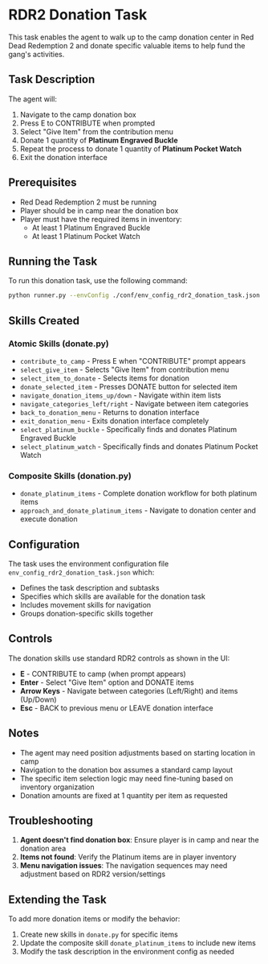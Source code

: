 # RDR2 Donation Task

This task enables the agent to walk up to the camp donation center in Red Dead Redemption 2 and donate specific valuable items to help fund the gang's activities.

## Task Description

The agent will:
1. Navigate to the camp donation box
2. Press E to CONTRIBUTE when prompted
3. Select "Give Item" from the contribution menu
4. Donate 1 quantity of **Platinum Engraved Buckle**
5. Repeat the process to donate 1 quantity of **Platinum Pocket Watch**
6. Exit the donation interface

## Prerequisites

- Red Dead Redemption 2 must be running
- Player should be in camp near the donation box
- Player must have the required items in inventory:
  - At least 1 Platinum Engraved Buckle
  - At least 1 Platinum Pocket Watch

## Running the Task

To run this donation task, use the following command:

```bash
python runner.py --envConfig ./conf/env_config_rdr2_donation_task.json
```

## Skills Created

### Atomic Skills (donate.py)
- `contribute_to_camp` - Press E when "CONTRIBUTE" prompt appears
- `select_give_item` - Selects "Give Item" from contribution menu
- `select_item_to_donate` - Selects items for donation
- `donate_selected_item` - Presses DONATE button for selected item
- `navigate_donation_items_up/down` - Navigate within item lists
- `navigate_categories_left/right` - Navigate between item categories
- `back_to_donation_menu` - Returns to donation interface
- `exit_donation_menu` - Exits donation interface completely
- `select_platinum_buckle` - Specifically finds and donates Platinum Engraved Buckle
- `select_platinum_watch` - Specifically finds and donates Platinum Pocket Watch

### Composite Skills (donation.py)
- `donate_platinum_items` - Complete donation workflow for both platinum items
- `approach_and_donate_platinum_items` - Navigate to donation center and execute donation

## Configuration

The task uses the environment configuration file `env_config_rdr2_donation_task.json` which:
- Defines the task description and subtasks
- Specifies which skills are available for the donation task
- Includes movement skills for navigation
- Groups donation-specific skills together

## Controls

The donation skills use standard RDR2 controls as shown in the UI:
- **E** - CONTRIBUTE to camp (when prompt appears)
- **Enter** - Select "Give Item" option and DONATE items
- **Arrow Keys** - Navigate between categories (Left/Right) and items (Up/Down)
- **Esc** - BACK to previous menu or LEAVE donation interface

## Notes

- The agent may need position adjustments based on starting location in camp
- Navigation to the donation box assumes a standard camp layout
- The specific item selection logic may need fine-tuning based on inventory organization
- Donation amounts are fixed at 1 quantity per item as requested

## Troubleshooting

1. **Agent doesn't find donation box**: Ensure player is in camp and near the donation area
2. **Items not found**: Verify the Platinum items are in player inventory
3. **Menu navigation issues**: The navigation sequences may need adjustment based on RDR2 version/settings

## Extending the Task

To add more donation items or modify the behavior:
1. Create new skills in `donate.py` for specific items
2. Update the composite skill `donate_platinum_items` to include new items
3. Modify the task description in the environment config as needed 